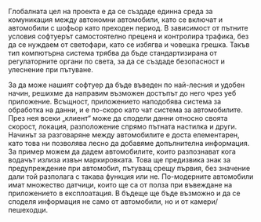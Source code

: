 Глобалната цел на проекта е да се създаде единна среда за комуникация между автономни автомобили, като се включат и автомобили с шофьор като преходен период. В зависимост от пътните условия софтуерът самостоятелно преценя и контролира трафика, без да се нуждаем от светофари, като се избягва и човешка грешка. Такъв тип компютърна система трябва да бъде стандартизирана от регулаторните органи по света, за да се създаде безопасност и улеснение при пътуване.

За да може нашият софтуер да бъде въведен по най-лесния и удобен начин, решихме да направим възможен достъпът до него чрез уеб приложение. Всъщност, приложението наподобява система за обработка на данни, и е по-скоро като чат система за автомобилите. През нея всеки „клиент“ може да сподели данни относно своята скорост, локация, разположение спрямо пътната настилка и други. Начинът за разговаряне между автомобилите е доста елементарен, като това ни позволява лесно да добавяме допълнителна информация. За пример можем да дадем автомобилите, които разпознават кога водачът излиза извън маркировката. Това ще предизвика знак за предупреждение при автомобил, пътуващ срещу първия, без значение дали той разполага с такава функция или не. По-модерните автомобили имат множество датчици, които ще са от полза при въвеждане на приложението в експлоатация. В бъдеще ще бъде възможно и да се споделя информация не само от автомобили, но и от камери/пешеходци.
